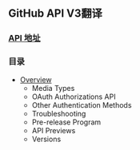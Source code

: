 ## GitHub API V3翻译

### [API 地址](https://developer.github.com/v3/)

### 目录

- [Overview](https://github.com/5ibinbin/github-api-v3/blob/master/Overview/Overview.md)
	- Media Types
	- OAuth Authorizations API
	- Other Authentication Methods
	- Troubleshooting
	- Pre-release Program
	- API Previews
	- Versions 	